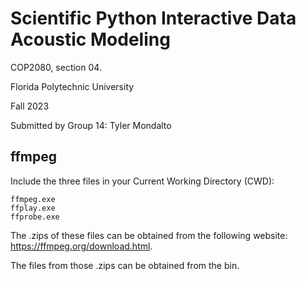 # Scientific Python Interactive Data Acoustic Modeling
COP2080, section 04.

Florida Polytechnic University

Fall 2023

Submitted by Group 14:
    Tyler Mondalto


## ffmpeg
Include the three files in your Current Working Directory (CWD):
```
ffmpeg.exe
ffplay.exe
ffprobe.exe
```
The .zips of these files can be obtained from the following website: https://ffmpeg.org/download.html.

The files from those .zips can be obtained from the bin.


